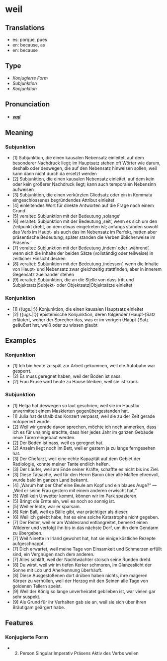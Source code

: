 # weil
## Translations
- es: porque, pues
- en: because, as
- en: because
## Type
- _Konjugierte Form_
- _Subjunktion_
- _Konjunktion_
## Pronunciation
- **_[vaɪ̯l](https://commons.wikimedia.org/wiki/File:De-weil.ogg)_**
## Meaning
### Subjunktion
- [1] Subjunktion, die einen kausalen Nebensatz einleitet, auf dem besonderer Nachdruck liegt; im Hauptsatz stehen oft Wörter wie darum, deshalb oder deswegen, die auf den Nebensatz hinweisen sollen, weil kann dann nicht durch da ersetzt werden
- [2] Subjunktion, die einen kausalen Nebensatz einleitet, auf dem kein oder kein größerer Nachdruck liegt; kann auch temporalen Nebensinn aufweisen
- [3] Subjunktion, die einen verkürzten Gliedsatz oder ein in Kommata eingeschlossenes begründendes Attribut einleitet
- [4] einleitendes Wort für direkte Antworten auf die Frage nach einem Grund
- [5] veraltet: Subjunktion mit der Bedeutung ‚solange‘
- [6] veraltet: Subjunktion mit der Bedeutung ‚seit‘, wenn es sich um den Zeitpunkt dreht, an dem etwas eingetreten ist; anfangs standen sowohl das Verb im Haupt- als auch das im Nebensatz im Perfekt, hatten aber präsentische Bedeutung; später standen die Verben üblicherweise im Präsens
- [7] veraltet: Subjunktion mit der Bedeutung ‚indem‘ oder ‚während‘, wenn sich die Inhalte der beiden Sätze (vollständig oder teilweise) in zeitlicher Hinsicht decken
- [8] veraltet: Subjunktion mit der Bedeutung ‚indessen‘, wenn die Inhalte von Haupt- und Nebensatz zwar gleichzeitig stattfinden, aber in innerem Gegensatz zueinander stehen
- [9] veraltet: Subjunktion, die an die Stelle von dass tritt und Subjektsatz|Subjekt- oder Objektsatz|Objektsätze einleitet
### Konjunktion
- [1] {{ugs.|:}} Konjunktion, die einen kausalen Hauptsatz einleitet
- [2] {{ugs.|:}} epistemische Konjunktion, deren folgender (Haupt-)Satz erläutert, woher der Sprecher das, was er im vorigen (Haupt-)Satz geäußert hat, weiß oder zu wissen glaubt
## Examples
### Konjunktion
- [1] Ich bin heute zu spät zur Arbeit gekommen, weil die Autobahn war gesperrt.
- [2] Es muss geregnet haben, weil der Boden ist nass.
- [2] Frau Kruse wird heute zu Hause bleiben, weil sie ist krank.
### Subjunktion
- [1] Helga hat deswegen so laut geschrien, weil sie im Hausflur unvermittelt einem Maskierten gegenübergestanden hat.
- [1] Julia hat deshalb das Konzert verpasst, weil sie zu der Zeit gerade notoperiert wurde.
- [2] Weil wir gerade davon sprechen, möchte ich noch anmerken, dass ich es für unsinnig erachte, dass hier jedes Jahr im ganzen Gebäude neue Türen eingebaut werden.
- [2] Der Boden ist nass, weil es geregnet hat.
- [2] Anselm liegt noch im Bett, weil er gestern ja zu lange ferngesehen hat.
- [3] Der Chefarzt, weil eine echte Kapazität auf dem Gebiet der Radiologie, konnte meiner Tante endlich helfen.
- [3] Der Läufer, weil am Ende seiner Kräfte, schaffte es nicht bis ins Ziel.
- [3] Diese Tatsache, weil für den Herrn Baron über alle Maßen ehrenvoll, wurde bald im ganzen Land bekannt.
- [4] „Warum hat der Chef eine Beule am Kopf und ein blaues Auge?“ — „Weil er seine Frau gestern mit einem anderen erwischt hat.“
- [5] Weil kein Unwetter kommt, können wir im Park spazieren.
- [5] Bringt die Ernte ein, weil es noch so sonnig ist.
- [5] Weil er lebte, war er sparsam.
- [6] Kein Ball, weil es Bälle gibt, war prächtiger als dieser.
- [6] Weil ich gelebt habe, hat es eine solche Katastrophe nicht gegeben.
- [7] Der Reiter, weil er am Waldesrand entlangreitet, bemerkt einen Wilderer und verfolgt ihn bis in das nächste Dorf, um ihn dem Gendarm zu übergeben.
- [7] Weil Ninette in Irland gewohnt hat, hat sie einige köstliche Rezepte aufgeschnappt.
- [7] Dich erwartet, weil meine Tage von Einsamkeit und Schmerzen erfüllt sind, ein Vergnügen nach dem anderen.
- [7] Alles schläft, weil der Nachtwächter stoisch seine Runden dreht.
- [8] Du wirst, weil wir im tiefen Kerker schmoren, im Glanzeslicht der Sonne mit Lob und Anerkennung überhäuft.
- [8] Diese Ausgestoßenen dort drüben haben nichts, ihre mageren Körper zu verhüllen, weil der Herzog mit den Seinen alle Tage von goldenen Tellern speist.
- [9] Weil der König so lange unverheiratet geblieben ist, war vielen gar sehr suspekt.
- [9] Als Grund für ihr Verhalten gab sie an, weil sie sich über ihren Bräutigam geärgert habe.
## Features
### Konjugierte Form
- 2. Person Singular Imperativ Präsens Aktiv des Verbs weilen
